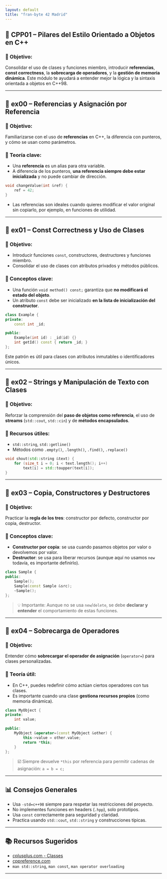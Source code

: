 ```yaml
---
layout: default
title: "fran-byte 42 Madrid"
---
```


## 🔹 CPP01 – Pilares del Estilo Orientado a Objetos en C++

### 📌 Objetivo:

Consolidar el uso de clases y funciones miembro, introducir **referencias**, **const correctness**, la **sobrecarga de operadores**, y la **gestión de memoria dinámica**. Este módulo te ayudará a entender mejor la lógica y la sintaxis orientada a objetos en C++98.

---

## 📁 ex00 – Referencias y Asignación por Referencia

### 🎯 Objetivo:

Familiarizarse con el uso de **referencias** en C++, la diferencia con punteros, y cómo se usan como parámetros.

### 🧠 Teoría clave:

* Una **referencia** es un alias para otra variable.
* A diferencia de los punteros, **una referencia siempre debe estar inicializada** y no puede cambiar de dirección.

```cpp
void changeValue(int &ref) {
    ref = 42;
}
```

* Las referencias son ideales cuando quieres modificar el valor original sin copiarlo, por ejemplo, en funciones de utilidad.

---

## 📁 ex01 – Const Correctness y Uso de Clases

### 🎯 Objetivo:

* Introducir funciones `const`, constructores, destructores y funciones miembro.
* Consolidar el uso de clases con atributos privados y métodos públicos.

### 🧠 Conceptos clave:

* Una función `void method() const;` garantiza que **no modificará el estado del objeto**.
* Un atributo `const` debe ser inicializado **en la lista de inicialización del constructor**.

```cpp
class Example {
private:
    const int _id;

public:
    Example(int id) : _id(id) {}
    int getId() const { return _id; }
};
```

Este patrón es útil para clases con atributos inmutables o identificadores únicos.

---

## 📁 ex02 – Strings y Manipulación de Texto con Clases

### 🎯 Objetivo:

Reforzar la comprensión del **paso de objetos como referencia**, el uso de **streams** (`std::cout`, `std::cin`) y de **métodos encapsulados**.

### 🔧 Recursos útiles:

* `std::string`, `std::getline()`
* Métodos como `.empty()`, `.length()`, `.find()`, `.replace()`

```cpp
void shout(std::string &text) {
    for (size_t i = 0; i < text.length(); i++)
        text[i] = std::toupper(text[i]);
}
```

---

## 📁 ex03 – Copia, Constructores y Destructores

### 🎯 Objetivo:

Practicar la **regla de los tres**: constructor por defecto, constructor por copia, destructor.

### 🧠 Conceptos clave:

* **Constructor por copia**: se usa cuando pasamos objetos por valor o devolvemos por valor.
* **Destructor**: se usa para liberar recursos (aunque aquí no usamos `new` todavía, es importante definirlo).

```cpp
class Sample {
public:
    Sample();
    Sample(const Sample &src);
    ~Sample();
};
```

> 💡 Importante: Aunque no se usa `new`/`delete`, se debe **declarar y entender** el comportamiento de estas funciones.

---

## 📁 ex04 – Sobrecarga de Operadores

### 🎯 Objetivo:

Entender cómo **sobrecargar el operador de asignación** (`operator=`) para clases personalizadas.

### 🧠 Teoría útil:

* En C++, puedes redefinir cómo actúan ciertos operadores con tus clases.
* Es importante cuando una clase **gestiona recursos propios** (como memoria dinámica).

```cpp
class MyObject {
private:
    int value;

public:
    MyObject &operator=(const MyObject &other) {
        this->value = other.value;
        return *this;
    }
};
```

> ☑️ Siempre devuelve `*this` por referencia para permitir cadenas de asignación: `a = b = c;`

---

## 📊 Consejos Generales

* Usa `-std=c++98` siempre para respetar las restricciones del proyecto.
* No implementes funciones en headers (`.hpp`), solo prototipos.
* Usa `const` correctamente para seguridad y claridad.
* Practica usando `std::cout`, `std::string` y construcciones típicas.

---

## 📚 Recursos Sugeridos

* [cplusplus.com - Classes](https://cplusplus.com/doc/tutorial/classes/)
* [cppreference.com](https://en.cppreference.com/)
* `man std::string`, `man const`, `man operator overloading`

---
